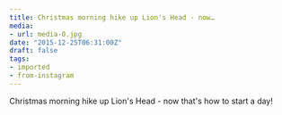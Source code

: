 ```yaml
---
title: Christmas morning hike up Lion's Head - now…
media:
- url: media-0.jpg
date: "2015-12-25T06:31:00Z"
draft: false
tags:
- imported
- from-instagram
---
```

Christmas morning hike up Lion's Head - now that's how to start a day\!
